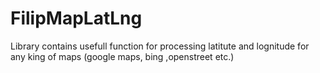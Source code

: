 # FilipMapLatLng
Library contains usefull function for processing latitute and lognitude for any king of maps (google maps, bing ,openstreet etc.)

